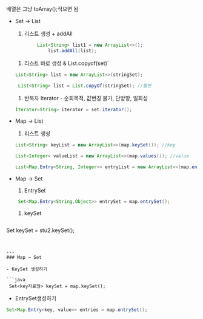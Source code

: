 배열은 그냥 toArray();적으면 됨

- Set → List
    
    1. 리스트 생성 + addAll
    
    ```java
            List<String> list1 = new ArrayList<>();
    	        list.addAll(list);
    ```
    
    1. 리스트 바로 생성 & List.copyof(set)`
    
    ```java
    List<String> list = new ArrayList<>(stringSet);
    
     List<String> list = List.copyOf(stringSet); //불변
    ```
    
    1. 반복자 Iterator - 순회목적, 값변경 불가, 단방향, 일회성
    
    ```java
    Iterator<String> iterator = set.iterator();
    ```
    
- Map → List
    
    1. 리스트 생성
    
    ```java
    List<String> keyList = new ArrayList<>(map.keySet()); //key
    
    List<Integer> valueList = new ArrayList<>(map.values()); //value
    
    List<Map.Entry<String, Integer>> entryList = new ArrayList<>(map.entrySet()); //entry
    ```
    
- Map → Set
    
    1. EntrySet
    
    ```java
     Set<Map.Entry<String,Object>> entrySet = map.entrySet();
    ```
    
    1. keySet
    ```java
 Set<String> keySet = stu2.keySet();
```


---
### Map → Set

- KeySet 생성하기

```java
 Set<key자료형> keySet = map.keySet();
```

- EntrySet생성하기
```java
Set<Map.Entry<key, value>> entries = map.entrySet();
```